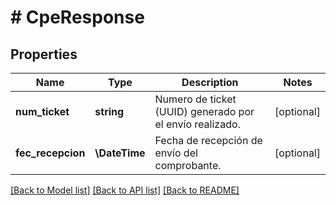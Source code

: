 # # CpeResponse

## Properties

Name | Type | Description | Notes
------------ | ------------- | ------------- | -------------
**num_ticket** | **string** | Numero de ticket (UUID) generado por el envío realizado. | [optional]
**fec_recepcion** | **\DateTime** | Fecha de recepción de envío del comprobante. | [optional]

[[Back to Model list]](../../README.md#models) [[Back to API list]](../../README.md#endpoints) [[Back to README]](../../README.md)
